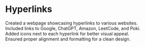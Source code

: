 # Hyperlinks
Created a webpage showcasing hyperlinks to various websites.<br>
Included links to Google, ChatGPT, Amazon, LeetCode, and Poki.<br>
Added icons next to each hyperlink for better visual appeal.<br>
Ensured proper alignment and formatting for a clean design.
